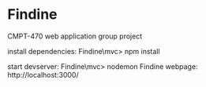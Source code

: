 # Findine
CMPT-470 web application group project

install dependencies: Findine\mvc> npm install

start devserver: Findine\mvc> nodemon Findine
webpage: http://localhost:3000/

